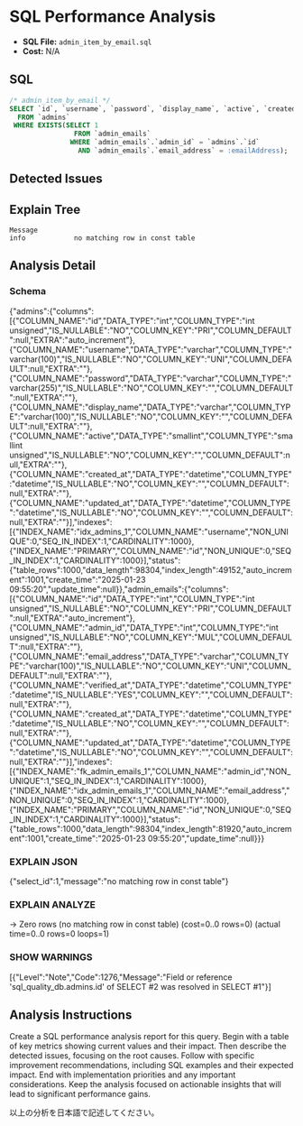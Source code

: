 # SQL Performance Analysis
- **SQL File:** `admin_item_by_email.sql`
- **Cost:** N/A

## SQL
```sql
/* admin_item_by_email */
SELECT `id`, `username`, `password`, `display_name`, `active`, `created_at`, `updated_at`
  FROM `admins`
 WHERE EXISTS(SELECT 1
                FROM `admin_emails`
               WHERE `admin_emails`.`admin_id` = `admins`.`id`
                 AND `admin_emails`.`email_address` = :emailAddress);

```

## Detected Issues


## Explain Tree
```
Message
info            no matching row in const table
```
## Analysis Detail

### Schema
{"admins":{"columns":[{"COLUMN_NAME":"id","DATA_TYPE":"int","COLUMN_TYPE":"int unsigned","IS_NULLABLE":"NO","COLUMN_KEY":"PRI","COLUMN_DEFAULT":null,"EXTRA":"auto_increment"},{"COLUMN_NAME":"username","DATA_TYPE":"varchar","COLUMN_TYPE":"varchar(100)","IS_NULLABLE":"NO","COLUMN_KEY":"UNI","COLUMN_DEFAULT":null,"EXTRA":""},{"COLUMN_NAME":"password","DATA_TYPE":"varchar","COLUMN_TYPE":"varchar(255)","IS_NULLABLE":"NO","COLUMN_KEY":"","COLUMN_DEFAULT":null,"EXTRA":""},{"COLUMN_NAME":"display_name","DATA_TYPE":"varchar","COLUMN_TYPE":"varchar(100)","IS_NULLABLE":"NO","COLUMN_KEY":"","COLUMN_DEFAULT":null,"EXTRA":""},{"COLUMN_NAME":"active","DATA_TYPE":"smallint","COLUMN_TYPE":"smallint unsigned","IS_NULLABLE":"NO","COLUMN_KEY":"","COLUMN_DEFAULT":null,"EXTRA":""},{"COLUMN_NAME":"created_at","DATA_TYPE":"datetime","COLUMN_TYPE":"datetime","IS_NULLABLE":"NO","COLUMN_KEY":"","COLUMN_DEFAULT":null,"EXTRA":""},{"COLUMN_NAME":"updated_at","DATA_TYPE":"datetime","COLUMN_TYPE":"datetime","IS_NULLABLE":"NO","COLUMN_KEY":"","COLUMN_DEFAULT":null,"EXTRA":""}],"indexes":[{"INDEX_NAME":"idx_admins_1","COLUMN_NAME":"username","NON_UNIQUE":0,"SEQ_IN_INDEX":1,"CARDINALITY":1000},{"INDEX_NAME":"PRIMARY","COLUMN_NAME":"id","NON_UNIQUE":0,"SEQ_IN_INDEX":1,"CARDINALITY":1000}],"status":{"table_rows":1000,"data_length":98304,"index_length":49152,"auto_increment":1001,"create_time":"2025-01-23 09:55:20","update_time":null}},"admin_emails":{"columns":[{"COLUMN_NAME":"id","DATA_TYPE":"int","COLUMN_TYPE":"int unsigned","IS_NULLABLE":"NO","COLUMN_KEY":"PRI","COLUMN_DEFAULT":null,"EXTRA":"auto_increment"},{"COLUMN_NAME":"admin_id","DATA_TYPE":"int","COLUMN_TYPE":"int unsigned","IS_NULLABLE":"NO","COLUMN_KEY":"MUL","COLUMN_DEFAULT":null,"EXTRA":""},{"COLUMN_NAME":"email_address","DATA_TYPE":"varchar","COLUMN_TYPE":"varchar(100)","IS_NULLABLE":"NO","COLUMN_KEY":"UNI","COLUMN_DEFAULT":null,"EXTRA":""},{"COLUMN_NAME":"verified_at","DATA_TYPE":"datetime","COLUMN_TYPE":"datetime","IS_NULLABLE":"YES","COLUMN_KEY":"","COLUMN_DEFAULT":null,"EXTRA":""},{"COLUMN_NAME":"created_at","DATA_TYPE":"datetime","COLUMN_TYPE":"datetime","IS_NULLABLE":"NO","COLUMN_KEY":"","COLUMN_DEFAULT":null,"EXTRA":""},{"COLUMN_NAME":"updated_at","DATA_TYPE":"datetime","COLUMN_TYPE":"datetime","IS_NULLABLE":"NO","COLUMN_KEY":"","COLUMN_DEFAULT":null,"EXTRA":""}],"indexes":[{"INDEX_NAME":"fk_admin_emails_1","COLUMN_NAME":"admin_id","NON_UNIQUE":1,"SEQ_IN_INDEX":1,"CARDINALITY":1000},{"INDEX_NAME":"idx_admin_emails_1","COLUMN_NAME":"email_address","NON_UNIQUE":0,"SEQ_IN_INDEX":1,"CARDINALITY":1000},{"INDEX_NAME":"PRIMARY","COLUMN_NAME":"id","NON_UNIQUE":0,"SEQ_IN_INDEX":1,"CARDINALITY":1000}],"status":{"table_rows":1000,"data_length":98304,"index_length":81920,"auto_increment":1001,"create_time":"2025-01-23 09:55:20","update_time":null}}}

### EXPLAIN JSON
{"select_id":1,"message":"no matching row in const table"}

### EXPLAIN ANALYZE
-> Zero rows (no matching row in const table)  (cost=0..0 rows=0) (actual time=0..0 rows=0 loops=1)

### SHOW WARNINGS
[{"Level":"Note","Code":1276,"Message":"Field or reference 'sql_quality_db.admins.id' of SELECT #2 was resolved in SELECT #1"}]

## Analysis Instructions
Create a SQL performance analysis report for this query. Begin with a table of key metrics showing current values and their impact. Then describe the detected issues, focusing on the root causes. Follow with specific improvement recommendations, including SQL examples and their expected impact. End with implementation priorities and any important considerations. Keep the analysis focused on actionable insights that will lead to significant performance gains.


以上の分析を日本語で記述してください。